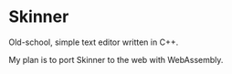 # Skinner
Old-school, simple text editor written in C++.

My plan is to port Skinner to the web with WebAssembly.
